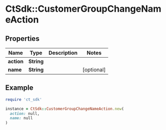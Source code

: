 # CtSdk::CustomerGroupChangeNameAction

## Properties

| Name | Type | Description | Notes |
| ---- | ---- | ----------- | ----- |
| **action** | **String** |  |  |
| **name** | **String** |  | [optional] |

## Example

```ruby
require 'ct_sdk'

instance = CtSdk::CustomerGroupChangeNameAction.new(
  action: null,
  name: null
)
```

